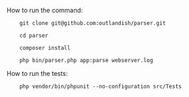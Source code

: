 How to run the command:

        git clone git@github.com:outlandish/parser.git
        
        cd parser

        composer install

        php bin/parser.php app:parse webserver.log

How to run the tests:

        php vendor/bin/phpunit --no-configuration src/Tests